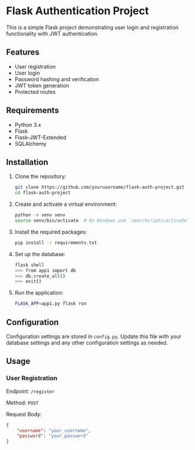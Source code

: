 # Flask Authentication Project

This is a simple Flask project demonstrating user login and registration functionality with JWT authentication.

## Features

- User registration
- User login
- Password hashing and verification
- JWT token generation
- Protected routes

## Requirements

- Python 3.x
- Flask
- Flask-JWT-Extended
- SQLAlchemy

## Installation

1. Clone the repository:
    ```sh
    git clone https://github.com/yourusername/flask-auth-project.git
    cd flask-auth-project
    ```

2. Create and activate a virtual environment:
    ```sh
    python -m venv venv
    source venv/bin/activate  # On Windows use `venv\Scripts\activate`
    ```

3. Install the required packages:
    ```sh
    pip install -r requirements.txt
    ```

4. Set up the database:
    ```sh
    flask shell
    >>> from app1 import db
    >>> db.create_all()
    >>> exit()
    ```

5. Run the application:
    ```sh
    FLASK_APP=app1.py flask run
    ```

## Configuration

Configuration settings are stored in `config.py`. Update this file with your database settings and any other configuration settings as needed.

## Usage

### User Registration

Endpoint: `/register`

Method: `POST`

Request Body:
```json
{
    "username": "your_username",
    "password": "your_password"
}
